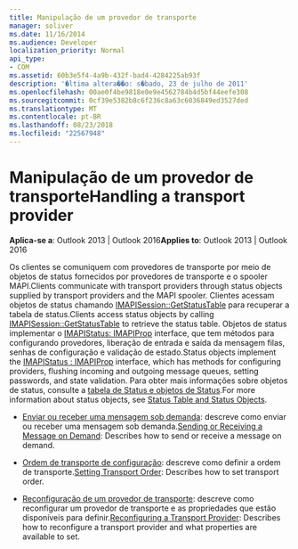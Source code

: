 ```yaml
---
title: Manipulação de um provedor de transporte
manager: soliver
ms.date: 11/16/2014
ms.audience: Developer
localization_priority: Normal
api_type:
- COM
ms.assetid: 60b3e5f4-4a9b-432f-bad4-4284225ab93f
description: '�ltima altera��o: s�bado, 23 de julho de 2011'
ms.openlocfilehash: 00ae0f4be9818e0e9e4562784b4d5bf44eefe308
ms.sourcegitcommit: 0cf39e5382b8c6f236c8a63c6036849ed3527ded
ms.translationtype: MT
ms.contentlocale: pt-BR
ms.lasthandoff: 08/23/2018
ms.locfileid: "22567948"
---
```

# <a name="handling-a-transport-provider"></a><span data-ttu-id="90c7b-103">Manipulação de um provedor de transporte</span><span class="sxs-lookup"><span data-stu-id="90c7b-103">Handling a transport provider</span></span>
  
<span data-ttu-id="90c7b-104">**Aplica-se a**: Outlook 2013 | Outlook 2016</span><span class="sxs-lookup"><span data-stu-id="90c7b-104">**Applies to**: Outlook 2013 | Outlook 2016</span></span> 
  
<span data-ttu-id="90c7b-105">Os clientes se comuniquem com provedores de transporte por meio de objetos de status fornecidos por provedores de transporte e o spooler MAPI.</span><span class="sxs-lookup"><span data-stu-id="90c7b-105">Clients communicate with transport providers through status objects supplied by transport providers and the MAPI spooler.</span></span> <span data-ttu-id="90c7b-106">Clientes acessam objetos de status chamando [IMAPISession::GetStatusTable](imapisession-getstatustable.md) para recuperar a tabela de status.</span><span class="sxs-lookup"><span data-stu-id="90c7b-106">Clients access status objects by calling [IMAPISession::GetStatusTable](imapisession-getstatustable.md) to retrieve the status table.</span></span> <span data-ttu-id="90c7b-107">Objetos de status implementar o [IMAPIStatus: IMAPIProp](imapistatusimapiprop.md) interface, que tem métodos para configurando provedores, liberação de entrada e saída da mensagem filas, senhas de configuração e validação de estado.</span><span class="sxs-lookup"><span data-stu-id="90c7b-107">Status objects implement the [IMAPIStatus : IMAPIProp](imapistatusimapiprop.md) interface, which has methods for configuring providers, flushing incoming and outgoing message queues, setting passwords, and state validation.</span></span> <span data-ttu-id="90c7b-108">Para obter mais informações sobre objetos de status, consulte a [tabela de Status e objetos de Status](status-table-and-status-objects.md).</span><span class="sxs-lookup"><span data-stu-id="90c7b-108">For more information about status objects, see [Status Table and Status Objects](status-table-and-status-objects.md).</span></span>


- <span data-ttu-id="90c7b-109">[Enviar ou receber uma mensagem sob demanda](sending-or-receiving-a-message-on-demand.md): descreve como enviar ou receber uma mensagem sob demanda.</span><span class="sxs-lookup"><span data-stu-id="90c7b-109">[Sending or Receiving a Message on Demand](sending-or-receiving-a-message-on-demand.md): Describes how to send or receive a message on demand.</span></span>
    
- <span data-ttu-id="90c7b-110">[Ordem de transporte de configuração](setting-transport-order.md): descreve como definir a ordem de transporte.</span><span class="sxs-lookup"><span data-stu-id="90c7b-110">[Setting Transport Order](setting-transport-order.md): Describes how to set transport order.</span></span>
    
- <span data-ttu-id="90c7b-111">[Reconfiguração de um provedor de transporte](reconfiguring-a-transport-provider.md): descreve como reconfigurar um provedor de transporte e as propriedades que estão disponíveis para definir.</span><span class="sxs-lookup"><span data-stu-id="90c7b-111">[Reconfiguring a Transport Provider](reconfiguring-a-transport-provider.md): Describes how to reconfigure a transport provider and what properties are available to set.</span></span>
    

